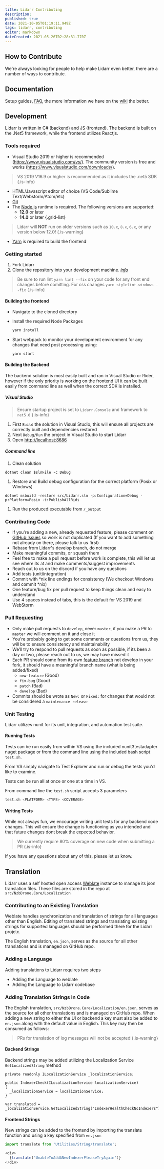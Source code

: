 ```yaml
---
title: Lidarr Contributing
description: 
published: true
date: 2021-10-05T01:19:11.949Z
tags: lidarr, contributing
editor: markdown
dateCreated: 2021-05-26T02:28:31.770Z
---
```


## How to Contribute

We're always looking for people to help make Lidarr even better, there are a number of ways to contribute.

## Documentation

Setup guides, [FAQ](/lidarr/faq), the more information we have on the [wiki](https://wiki.servarr.com/lidarr) the better.

## Development

Lidarr is written in C# (backend) and JS (frontend). The backend is built on the .Net5 framework, while the frontend utilizes Reactjs.

### Tools required

- Visual Studio 2019 or higher is recommended (<https://www.visualstudio.com/vs/>).  The community version is free and works (<https://www.visualstudio.com/downloads/>).

> VS 2019 V16.9 or higher is recommended as it includes the .net5 SDK
{.is-info}

- HTML/Javascript editor of choice (VS Code/Sublime Text/Webstorm/Atom/etc)
- [Git](https://git-scm.com/downloads)
- The [Node.js](https://nodejs.org/) runtime is required. The following versions are supported:
  - **12.0** or later
  - **14.0** or later
{.grid-list}

> Lidarr will **NOT** run on older versions such as `10.x`, `8.x`, `6.x`, or any version below 12.0!
{.is-warning}

- [Yarn](https://yarnpkg.com/) is required to build the frontend

### Getting started

1. Fork Lidarr
1. Clone the repository into your development machine. [*info*](https://docs.github.com/en/get-started/quickstart/fork-a-repo)

> Be sure to run lint `yarn lint --fix` on your code for any front end changes before comitting.
For css changes `yarn stylelint-windows --fix` {.is-info}

#### Building the frontend

- Navigate to the cloned directory
- Install the required Node Packages

     ```bash
     yarn install
     ```

- Start webpack to monitor your development environment for any changes that need post processing using:

     ```bash
     yarn start
     ```

#### Building the Backend

The backend solution is most easily built and ran in Visual Studio or Rider, however if the only priority is working on the frontend UI it can be built easily from command line as well when the correct SDK is installed.

##### Visual Studio

> Ensure startup project is set to `Lidarr.Console` and    framework to `net5.0`
{.is-info}

1. First `Build` the solution in Visual Studio, this will ensure all projects are correctly built and dependencies restored
1. Next `Debug/Run` the project in Visual Studio to start Lidarr
1. Open <http://localhost:8686>

##### Command line

1. Clean solution

  ```shell
  dotnet clean $slnFile -c Debug
  ```

1. Restore and Build debug configuration for the correct platform (Posix or Windows)

```shell
dotnet msbuild -restore src/Lidarr.sln -p:Configuration=Debug -p:Platform=Posix -t:PublishAllRids
```

1. Run the produced executable from `/_output`

### Contributing Code

- If you're adding a new, already requested feature, please comment on [GitHub Issues](https://github.com/Lidarr/Lidarr/issues "GitHub Issues") so work is not duplicated (If you want to add something not already on there, please talk to us first)
- Rebase from Lidarr's develop branch, do not merge
- Make meaningful commits, or squash them
- Feel free to make a pull request before work is complete, this will let us see where its at and make comments/suggest improvements
- Reach out to us on the discord if you have any questions
- Add tests (unit/integration)
- Commit with \*nix line endings for consistency (We checkout Windows and commit \*nix)
- One feature/bug fix per pull request to keep things clean and easy to understand
- Use 4 spaces instead of tabs, this is the default for VS 2019 and WebStorm

### Pull Requesting

- Only make pull requests to `develop`, never `master`, if you make a PR to `master` we will comment on it and close it
- You're probably going to get some comments or questions from us, they will be to ensure consistency and maintainability
- We'll try to respond to pull requests as soon as possible, if its been a day or two, please reach out to us, we may have missed it
- Each PR should come from its own [feature branch](http://martinfowler.com/bliki/FeatureBranch.html) not develop in your fork, it should have a meaningful branch name (what is being added/fixed)
  - `new-feature` (Good)
  - `fix-bug` (Good)
  - `patch` (Bad)
  - `develop` (Bad)
- Commits should be wrote as `New:` or `Fixed:` for changes that would not be considered a `maintenance release`

### Unit Testing

Lidarr utilizes nunit for its unit, integration, and automation test suite.

#### Running Tests

Tests can be run easily from within VS using the included nunit3testadapter nuget package or from the command line using the included bash script `test.sh`.

From VS simply navigate to Test Explorer and run or debug the tests you'd like to examine.

Tests can be run all at once or one at a time in VS.

From command line the `test.sh` script accepts 3 parameters

```bash
test.sh <PLATFORM> <TYPE> <COVERAGE>
```

#### Writing Tests

While not always fun, we encourage writing unit tests for any backend code changes. This will ensure the change is functioning as you intended and that future changes dont break the expected behavior.

> We currently require 80% coverage on new code when submitting a PR
{.is-info}

If you have any questions about any of this, please let us know.

## Translation

Lidarr uses a self hosted open access [Weblate](https://translate.servarr.com) instance to manage its json translation files. These files are stored in the repo at `src/NzbDrone.Core/Localization`

### Contributing to an Existing Translation

Weblate handles synchronization and translation of strings for all languages other than English. Editing of translated strings and translating existing strings for supported languages should be performed there for the Lidarr projetc.

The English translation, `en.json`, serves as the source for all other translations and is managed on GitHub repo.

### Adding a Language

Adding translations to Lidarr requires two steps

- Adding the Language to weblate
- Adding the Language to Lidarr codebase

### Adding Translation Strings in Code

The English translation, `src/NzbDrone.Core/Localization/en.json`, serves as the source for all other translations and is managed on GitHub repo. When adding a new string to either the UI or backend a key must also be added to `en.json` along with the default value in English. This key may then be consumed as follows:

> PRs for translation of log messages will not be accepted
{.is-warning}

#### Backend Strings

Backend strings may be added utilizing the Localization Service `GetLocalizedString` method

```dotnet
private readonly ILocalizationService _localizationService;

public IndexerCheck(ILocalizationService localizationService)
{
  _localizationService = localizationService;
}
        
var translated = _localizationService.GetLocalizedString("IndexerHealthCheckNoIndexers")
```

#### Frontend Strings

New strings can be added to the frontend by importing the translate function and using a key specified from `en.json`

```js
import translate from 'Utilities/String/translate';

<div>
  {translate('UnableToAddANewIndexerPleaseTryAgain')}
</div>
```
